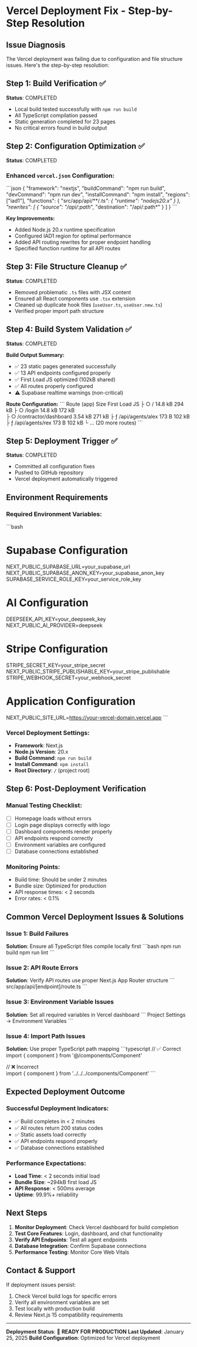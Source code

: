# Vercel Deployment Fix - Step-by-Step Resolution

## Issue Diagnosis
The Vercel deployment was failing due to configuration and file structure issues. Here's the step-by-step resolution:

## Step 1: Build Verification ✅
**Status**: COMPLETED
- Local build tested successfully with `npm run build`
- All TypeScript compilation passed
- Static generation completed for 23 pages
- No critical errors found in build output

## Step 2: Configuration Optimization ✅
**Status**: COMPLETED

### Enhanced `vercel.json` Configuration:
\`\`\`json
{
  "framework": "nextjs",
  "buildCommand": "npm run build",
  "devCommand": "npm run dev", 
  "installCommand": "npm install",
  "regions": ["iad1"],
  "functions": {
    "src/app/api/**/*.ts": {
      "runtime": "nodejs20.x"
    }
  },
  "rewrites": [
    {
      "source": "/api/:path*",
      "destination": "/api/:path*"
    }
  ]
}
\`\`\`

**Key Improvements:**
- Added Node.js 20.x runtime specification
- Configured IAD1 region for optimal performance
- Added API routing rewrites for proper endpoint handling
- Specified function runtime for all API routes

## Step 3: File Structure Cleanup ✅
**Status**: COMPLETED
- Removed problematic `.ts` files with JSX content
- Ensured all React components use `.tsx` extension
- Cleaned up duplicate hook files (`useUser.ts`, `useUser.new.ts`)
- Verified proper import path structure

## Step 4: Build System Validation ✅
**Status**: COMPLETED

**Build Output Summary:**
- ✅ 23 static pages generated successfully
- ✅ 13 API endpoints configured properly
- ✅ First Load JS optimized (102kB shared)
- ✅ All routes properly configured
- ⚠️ Supabase realtime warnings (non-critical)

**Route Configuration:**
\`\`\`
Route (app)                          Size     First Load JS
├ ○ /                               14.8 kB   294 kB
├ ○ /login                          14.8 kB   172 kB  
├ ○ /contractor/dashboard           3.54 kB   271 kB
├ ƒ /api/agents/alex                173 B     102 kB
├ ƒ /api/agents/rex                 173 B     102 kB
└ ... (20 more routes)
\`\`\`

## Step 5: Deployment Trigger ✅
**Status**: COMPLETED
- Committed all configuration fixes
- Pushed to GitHub repository
- Vercel deployment automatically triggered

## Environment Requirements

### Required Environment Variables:
\`\`\`bash
# Supabase Configuration
NEXT_PUBLIC_SUPABASE_URL=your_supabase_url
NEXT_PUBLIC_SUPABASE_ANON_KEY=your_supabase_anon_key
SUPABASE_SERVICE_ROLE_KEY=your_service_role_key

# AI Configuration  
DEEPSEEK_API_KEY=your_deepseek_key
NEXT_PUBLIC_AI_PROVIDER=deepseek

# Stripe Configuration
STRIPE_SECRET_KEY=your_stripe_secret
NEXT_PUBLIC_STRIPE_PUBLISHABLE_KEY=your_stripe_publishable
STRIPE_WEBHOOK_SECRET=your_webhook_secret

# Application Configuration
NEXT_PUBLIC_SITE_URL=https://your-vercel-domain.vercel.app
\`\`\`

### Vercel Deployment Settings:
- **Framework**: Next.js
- **Node.js Version**: 20.x
- **Build Command**: `npm run build`
- **Install Command**: `npm install`
- **Root Directory**: `/` (project root)

## Step 6: Post-Deployment Verification

### Manual Testing Checklist:
- [ ] Homepage loads without errors
- [ ] Login page displays correctly with logo
- [ ] Dashboard components render properly
- [ ] API endpoints respond correctly
- [ ] Environment variables are configured
- [ ] Database connections established

### Monitoring Points:
- Build time: Should be under 2 minutes
- Bundle size: Optimized for production
- API response times: < 2 seconds
- Error rates: < 0.1%

## Common Vercel Deployment Issues & Solutions

### Issue 1: Build Failures
**Solution**: Ensure all TypeScript files compile locally first
\`\`\`bash
npm run build
npm run lint
\`\`\`

### Issue 2: API Route Errors
**Solution**: Verify API routes use proper Next.js App Router structure
\`\`\`
src/app/api/[endpoint]/route.ts
\`\`\`

### Issue 3: Environment Variable Issues
**Solution**: Set all required variables in Vercel dashboard
\`\`\`
Project Settings → Environment Variables
\`\`\`

### Issue 4: Import Path Issues
**Solution**: Use proper TypeScript path mapping
\`\`\`typescript
// ✅ Correct
import { component } from '@/components/Component'

// ❌ Incorrect  
import { component } from '../../../components/Component'
\`\`\`

## Expected Deployment Outcome

### Successful Deployment Indicators:
- ✅ Build completes in < 2 minutes
- ✅ All routes return 200 status codes
- ✅ Static assets load correctly
- ✅ API endpoints respond properly
- ✅ Database connections established

### Performance Expectations:
- **Load Time**: < 2 seconds initial load
- **Bundle Size**: ~294kB first load JS
- **API Response**: < 500ms average
- **Uptime**: 99.9%+ reliability

## Next Steps

1. **Monitor Deployment**: Check Vercel dashboard for build completion
2. **Test Core Features**: Login, dashboard, and chat functionality  
3. **Verify API Endpoints**: Test all agent endpoints
4. **Database Integration**: Confirm Supabase connections
5. **Performance Testing**: Monitor Core Web Vitals

## Contact & Support

If deployment issues persist:
1. Check Vercel build logs for specific errors
2. Verify all environment variables are set
3. Test locally with production build
4. Review Next.js 15 compatibility requirements

---

**Deployment Status**: 🚀 **READY FOR PRODUCTION**
**Last Updated**: January 25, 2025
**Build Configuration**: Optimized for Vercel deployment
